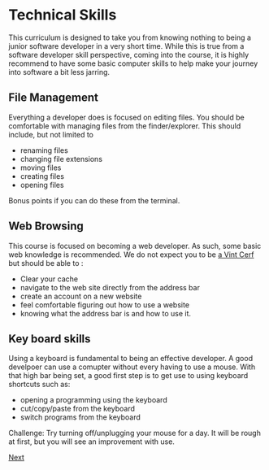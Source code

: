 # Technical Skills

This curriculum is designed to take you from knowing nothing to being a junior software developer in a very short time. While this is true from a software developer skill perspective, coming into the course, it is highly recommend to have some basic computer skills to help make your journey into software a bit less jarring.

## File Management

Everything a developer does is focused on editing files. You should be comfortable with managing files from the finder/explorer. This should include, but not limited to  

- renaming files
- changing file extensions
- moving files
- creating files
- opening files

Bonus points if you can do these from the terminal. 

## Web Browsing

This course is focused on becoming a web developer. As such, some basic web knowledge is recommended. We do not expect you to be [a Vint Cerf](https://en.wikipedia.org/wiki/Vint_Cerf) but should be able to :

- Clear your cache
- navigate to the web site directly from the address bar
- create an account on a new website
- feel comfortable figuring out how to use a website
- knowing what the address bar is and how to use it. 


## Key board skills

Using a keyboard is fundamental to being an effective developer. A good develpoer can use a comupter without every having to use a mouse. With that high bar being set, a good first step is to get use to using keyboard shortcuts such as: 

- opening a programming using the keyboard
- cut/copy/paste from the keyboard
- switch programs from the keyboard

Challenge: Try turning off/unplugging your mouse for a day. It will be rough at first, but you will see an improvement with use. 


[Next](./09-prework)
